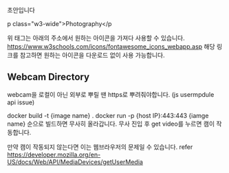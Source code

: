 초안입니다

p class="w3-wide"><i class="insert want icon name "></i>Photography</p

위 태그는 아래의 주소에서 원하는 아이콘을 가져다 사용할 수 있습니다.
https://www.w3schools.com/icons/fontawesome_icons_webapp.asp 해당 링크를 참고하면 원하는 아이콘을 다운로드 없이 사용 가능합니다.


## Webcam Directory
webcam을 로컬이 아닌 외부로 뿌릴 땐 https로 뿌려줘야합니다. (js usermpdule api issue)

docker build -t {image name} .
docker run -p {host IP}:443:443 {iamge name}
순으로 빌드하면 무사히 올라갑니다.
무사 진입 후 get video를 누르면 캠이 작동합니다.

만약 캠이 작동되지 않는다면 이는 웹브라우저의 문제일 수 있습니다.
refer
https://developer.mozilla.org/en-US/docs/Web/API/MediaDevices/getUserMedia
